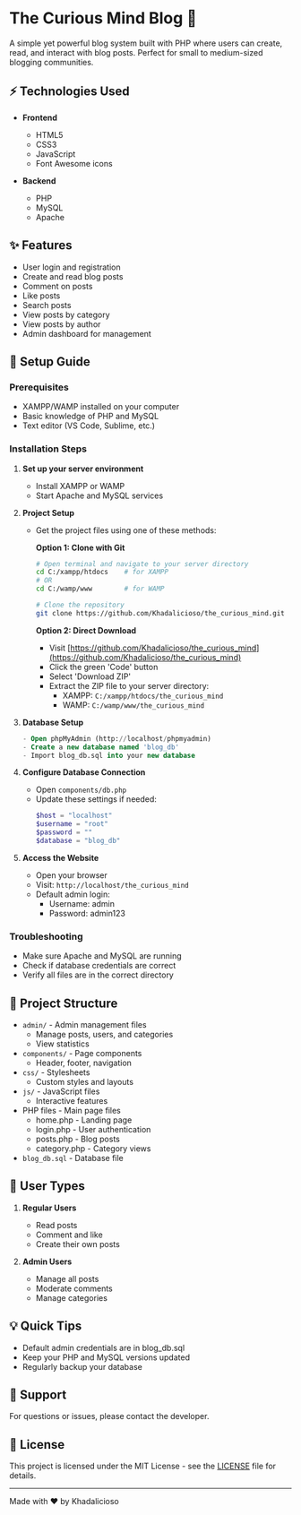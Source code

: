 # The Curious Mind Blog 📝

A simple yet powerful blog system built with PHP where users can create, read, and interact with blog posts. Perfect for small to medium-sized blogging communities.

## ⚡ Technologies Used

- **Frontend**
  - HTML5
  - CSS3
  - JavaScript
  - Font Awesome icons

- **Backend**
  - PHP
  - MySQL
  - Apache

## ✨ Features

- User login and registration
- Create and read blog posts
- Comment on posts
- Like posts
- Search posts
- View posts by category
- View posts by author
- Admin dashboard for management

## 🚀 Setup Guide

### Prerequisites
- XAMPP/WAMP installed on your computer
- Basic knowledge of PHP and MySQL
- Text editor (VS Code, Sublime, etc.)

### Installation Steps

1. **Set up your server environment**
   - Install XAMPP or WAMP
   - Start Apache and MySQL services

2. **Project Setup**
   - Get the project files using one of these methods:
     
     **Option 1: Clone with Git**
     ```bash
     # Open terminal and navigate to your server directory
     cd C:/xampp/htdocs    # for XAMPP
     # OR
     cd C:/wamp/www        # for WAMP

     # Clone the repository
     git clone https://github.com/Khadalicioso/the_curious_mind.git
     ```

     **Option 2: Direct Download**
     - Visit [https://github.com/Khadalicioso/the_curious_mind](https://github.com/Khadalicioso/the_curious_mind)
     - Click the green 'Code' button
     - Select 'Download ZIP'
     - Extract the ZIP file to your server directory:
       - XAMPP: `C:/xampp/htdocs/the_curious_mind`
       - WAMP: `C:/wamp/www/the_curious_mind`

3. **Database Setup**
   ```sql
   - Open phpMyAdmin (http://localhost/phpmyadmin)
   - Create a new database named 'blog_db'
   - Import blog_db.sql into your new database
   ```

4. **Configure Database Connection**
   - Open `components/db.php`
   - Update these settings if needed:
     ```php
     $host = "localhost"
     $username = "root"
     $password = ""
     $database = "blog_db"
     ```

5. **Access the Website**
   - Open your browser
   - Visit: `http://localhost/the_curious_mind`
   - Default admin login:
     - Username: admin
     - Password: admin123

### Troubleshooting
- Make sure Apache and MySQL are running
- Check if database credentials are correct
- Verify all files are in the correct directory

## 📁 Project Structure

- `admin/` - Admin management files
  - Manage posts, users, and categories
  - View statistics
- `components/` - Page components
  - Header, footer, navigation
- `css/` - Stylesheets
  - Custom styles and layouts
- `js/` - JavaScript files
  - Interactive features
- PHP files - Main page files
  - home.php - Landing page
  - login.php - User authentication
  - posts.php - Blog posts
  - category.php - Category views
- `blog_db.sql` - Database file

## 👥 User Types

1. **Regular Users**
   - Read posts
   - Comment and like
   - Create their own posts

2. **Admin Users**
   - Manage all posts
   - Moderate comments
   - Manage categories

## 💡 Quick Tips

- Default admin credentials are in blog_db.sql
- Keep your PHP and MySQL versions updated
- Regularly backup your database

## 🤝 Support

For questions or issues, please contact the developer.

## 📄 License

This project is licensed under the MIT License - see the [LICENSE](LICENSE) file for details.

---
Made with ❤️ by Khadalicioso
